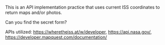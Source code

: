 This is an API implementation practice that uses current ISS coordinates to return maps and/or photos. 

Can you find the secret form?

APIs utilized: 
https://wheretheiss.at/w/developer,
https://api.nasa.gov/,
https://developer.mapquest.com/documentation/


 
